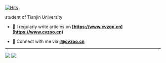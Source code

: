 [![Hits](https://hits.seeyoufarm.com/api/count/incr/badge.svg?url=https%3A%2F%2Fgithub.com%2Fliuzengyun&count_bg=%23C83D50&title_bg=%23555555&icon=&icon_color=%23E7E7E7&title=visitors&edge_flat=false)](https://hits.seeyoufarm.com)

student of Tianjin University

- 📝 I regularly write articles on **[https://www.cvzoo.cn](https://www.cvzoo.cn)**

- 💬 Connect with me via **i@cvzoo.cn**

---

<img src="https://github-readme-stats.vercel.app/api?username=liuzengyun"/>

<img src="https://github-readme-stats.vercel.app/api/top-langs/?username=liuzengyun&layout=compact"/>

